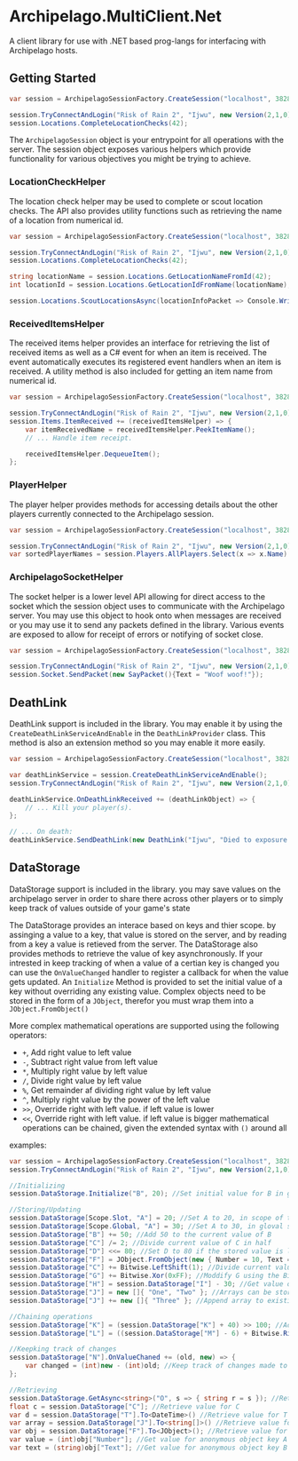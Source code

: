 # Archipelago.MultiClient.Net
A client library for use with .NET based prog-langs for interfacing with Archipelago hosts.

## Getting Started

```csharp
var session = ArchipelagoSessionFactory.CreateSession("localhost", 38281);

session.TryConnectAndLogin("Risk of Rain 2", "Ijwu", new Version(2,1,0));
session.Locations.CompleteLocationChecks(42);
```

The `ArchipelagoSession` object is your entrypoint for all operations with the server. The session object exposes various helpers which provide functionality for various objectives you might be trying to achieve.

### LocationCheckHelper

The location check helper may be used to complete or scout location checks. The API also provides utility functions such as retrieving the name of a location from numerical id.

```csharp
var session = ArchipelagoSessionFactory.CreateSession("localhost", 38281);

session.TryConnectAndLogin("Risk of Rain 2", "Ijwu", new Version(2,1,0));
session.Locations.CompleteLocationChecks(42);

string locationName = session.Locations.GetLocationNameFromId(42);
int locationId = session.Locations.GetLocationIdFromName(locationName);

session.Locations.ScoutLocationsAsync(locationInfoPacket => Console.WriteLine(locationInfoPacket.Locations.Count));
```

### ReceivedItemsHelper

The received items helper provides an interface for retrieving the list of received items as well as a C# event for when an item is received. The event automatically executes its registered event handlers when an item is received. A utility method is also included for getting an item name from numerical id.

```csharp
var session = ArchipelagoSessionFactory.CreateSession("localhost", 38281);

session.TryConnectAndLogin("Risk of Rain 2", "Ijwu", new Version(2,1,0));
session.Items.ItemReceived += (receivedItemsHelper) => {
	var itemReceivedName = receivedItemsHelper.PeekItemName();
	// ... Handle item receipt.

	receivedItemsHelper.DequeueItem();
};
```

### PlayerHelper

The player helper provides methods for accessing details about the other players currently connected to the Archipelago session.

```csharp
var session = ArchipelagoSessionFactory.CreateSession("localhost", 38281);

session.TryConnectAndLogin("Risk of Rain 2", "Ijwu", new Version(2,1,0));
var sortedPlayerNames = session.Players.AllPlayers.Select(x => x.Name).OrderBy(x => x);
```

### ArchipelagoSocketHelper

The socket helper is a lower level API allowing for direct access to the socket which the session object uses to communicate with the Archipelago server. You may use this object to hook onto when messages are received or you may use it to send any packets defined in the library. Various events are exposed to allow for receipt of errors or notifying of socket close.

```csharp
var session = ArchipelagoSessionFactory.CreateSession("localhost", 38281);

session.TryConnectAndLogin("Risk of Rain 2", "Ijwu", new Version(2,1,0));
session.Socket.SendPacket(new SayPacket(){Text = "Woof woof!"});

```

## DeathLink

DeathLink support is included in the library. You may enable it by using the `CreateDeathLinkServiceAndEnable` in the `DeathLinkProvider` class. This method is also an extension method so you may enable it more easily.

```csharp
var session = ArchipelagoSessionFactory.CreateSession("localhost", 38281);

var deathLinkService = session.CreateDeathLinkServiceAndEnable();
session.TryConnectAndLogin("Risk of Rain 2", "Ijwu", new Version(2,1,0));

deathLinkService.OnDeathLinkReceived += (deathLinkObject) => {
	// ... Kill your player(s).
};

// ... On death:
deathLinkService.SendDeathLink(new DeathLink("Ijwu", "Died to exposure."));
```

## DataStorage

DataStorage support is included in the library. you may save values on the archipelago server in order to share there across other players or to simply keep track of values outside of your game's state

The DataStorage provides an interace based on keys and thier scope. by assinging a value to a key, that value is stored on the server, and by reading from a key a value is retieved from the server. 
The DataStorage also provides methods to retrieve the value of key asynchronously. 
If your intrested in keep tracking of when a value of a certian key is changed you can use the `OnValueChanged` handler to register a callback for when the value gets updated.
An `Initialize` Method is provided to set the initial value of a key without overriding any existing value.
Complex objects need to be stored in the form of a `JObject`, therefor you must wrap them into a `JObject.FromObject()`

More complex mathematical operations are supported using the following operators:
* `+`, Add right value to left value
* `-`, Subtract right value from left value
* `*`, Multiply right value by left value
* `/`, Divide right value by left value
* `%`, Get remainder af dividing right value by left value
* `^`, Multiply right value by the power of the left value
* `>>`, Override right with left value. if left value is lower
* `<<`, Override right with left value. if left value is bigger
mathematical operations can be chained, given the extended syntax with `()` around all

examples:
```csharp
var session = ArchipelagoSessionFactory.CreateSession("localhost", 38281);
session.TryConnectAndLogin("Risk of Rain 2", "Ijwu", new Version(2,1,0));

//Initializing
session.DataStorage.Initialize("B", 20); //Set initial value for B in global scope if it has no value assigned yet

//Storing/Updating
session.DataStorage[Scope.Slot, "A"] = 20; //Set A to 20, in scope of the current connected user\slot
session.DataStorage[Scope.Global, "A"] = 30; //Set A to 30, in gloval scope shared amoung all players (the default scope is global)
session.DataStorage["B"] += 50; //Add 50 to the current value of B
session.DataStorage["C"] /= 2; //Divide current value of C in half
session.DataStorage["D"] <<= 80; //Set D to 80 if the stored value is lower
session.DataStorage["F"] = JObject.FromObject(new { Number = 10, Text = "Hello" }); //Set F to a custom object
session.DataStorage["C"] += Bitwise.LeftShift(1); //Divide current value of C in half, again
session.DataStorage["G"] += Bitwise.Xor(0xFF); //Moddify G using the Bitwise excluse or operation
session.DataStorage["H"] = session.DataStorage["I"] - 30; //Get value of I, Assign it to H and than subtract 30
session.DataStorage["J"] = new []{ "One", "Two" }; //Arrays can be stored directly, List's needs to be converted ToArray() first 
session.DataStorage["J"] += new []{ "Three" }; //Append array to existing array on the server

//Chaining operations
session.DataStorage["K"] = (session.DataStorage["K"] + 40) >> 100; //Add 40 to G, than Set G to 100 if G is bigger then 100
session.DataStorage["L"] = ((session.DataStorage["M"] - 6) + Bitwise.RightShift(1)) ^ 3; //Subtract 6 from I, than multiply I by 2, than take I to the power of 3

//Keepking track of changes
session.DataStorage["N"].OnValueChaned += (old, new) => {
	var changed = (int)new - (int)old; //Keep track of changes made to E and calculate the difference
};

//Retrieving
session.DataStorage.GetAsync<string>("O", s => { string r = s }); //Retrieve value of M asynchronously
float c = session.DataStorage["C"]; //Retrieve value for C
var d = session.DataStorage["T"].To<DateTime>() //Retrieve value for T as a DateTime struct
var array = session.DataStorage["J"].To<string[]>() //Retrieve value for J as string Array
var obj = session.DataStorage["F"].To<JObject>(); //Retrieve value for F where an anonymous object was stored
var value = (int)obj["Number"]; //Get value for anonymous object key A
var text = (string)obj["Text"]; //Get value for anonymous object key B

```
